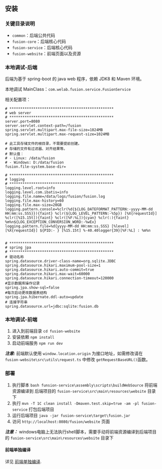 
## 安装

### 关键目录说明
- `common`：后端公共代码
- `fusion-core`：后端核心代码
- `fusion-service`：后端核心代码
- `fusion-website`：前端页面以及资源
  
### 本地调试-后端

后端为基于 spring-boot 的 java web 程序，依赖 JDK8 和 Maven 环境。

本地调试 MainClass：`com.welab.fusion.service.FusionService`

相关配置项：
```properties
# ************************************************
# web server
# ************************************************
server.port=8080
server.servlet.context-path=/fusion
spring.servlet.multipart.max-file-size=1024MB
spring.servlet.multipart.max-request-size=1024MB

# 此工具存储文件的根目录，不需要提前创建。
# 存储的文件有过滤器、对齐结果等。
# 默认值：
# - Linux: /data/fusion
# - Windows: D:/data/fusion
fusion.file-system.base-dir=

# ************************************************
# logging
# ************************************************
logging.level.root=info
logging.level.com.ibatis=info
logging.file.name=/data/logs/fusion/fusion.log
logging.file.max-history=60
logging.file.max-size=20GB
logging.pattern.console=%clr(%d{${LOG_DATEFORMAT_PATTERN:-yyyy-MM-dd HH:mm:ss.SSS}}){faint} %clr(${LOG_LEVEL_PATTERN:-%5p}) [%X{requestId}] %clr([%15.15t]){faint} %clr([%F:%L]){cyan} %clr(:){faint} %m%n${LOG_EXCEPTION_CONVERSION_WORD:-%wEx}
logging.pattern.file=%d{yyyy-MM-dd HH:mm:ss.SSS} [%level] [%X{requestId}] ${PID:- } [%15.15t] %-40.40logger{39}[%F:%L] : %m%n


# ************************************************
# spring jpa
# ************************************************
# 驱动名称
spring.datasource.driver-class-name=org.sqlite.JDBC
spring.datasource.hikari.maximum-pool-size=1
spring.datasource.hikari.auto-commit=true
spring.datasource.hikari.max-wait=60000
spring.datasource.hikari.connection-timeout=120000
#显示数据库操作记录
spring.jpa.show-sql=false
#每次启动更改数据表结构
spring.jpa.hibernate.ddl-auto=update
# 连接字符串
spring.datasource.url=jdbc:sqlite:fusion.db
```


### 本地调试-前端
1. 进入到前端目录 `cd fusion-website`
2. 安装依赖 `npm install` 
3. 启动前端服务 `npm run dev` 
   
***注意:*** 前端默认使用 `window.location.origin` 为接口地址，如需修改请在 `fusion-website\src\utils\request.ts` 中修改 `getRequestBaseURL()`函数。



### 部署
1. 执行脚本 `bash funsion-service\assembly\scripts\buildWebSource`  将前端资源编译到 后端项目的 `fusion-service\src\main\resources\website` 目录下
2. 执行 `mvn -T 1C clean install -Dmaven.test.skip=true -am -pl fusion-service` 打包后端项目
3. 运行后端项目 `java -jar fusion-service\target\fusion.jar`
4. 访问 `http://localhost:8080/fusion/website` 页面

***注意：*** windows电脑上无法执行shell脚本，需要手动将前端资源编译到后端项目的 `fusion-service\src\main\resources\website` 目录下

#### 前端单独编译
详见 [前端单独编译](../fusion-website/README.md).